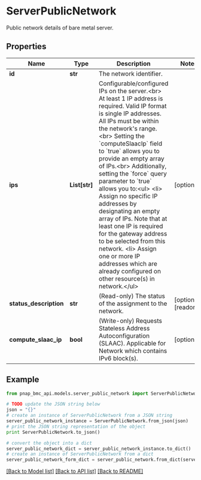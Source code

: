 # ServerPublicNetwork

Public network details of bare metal server.

## Properties

Name | Type | Description | Notes
------------ | ------------- | ------------- | -------------
**id** | **str** | The network identifier. | 
**ips** | **List[str]** | Configurable/configured IPs on the server.&lt;br&gt; At least 1 IP address is required. Valid IP format is single IP addresses. All IPs must be within the network&#39;s range.&lt;br&gt; Setting the &#x60;computeSlaacIp&#x60; field to &#x60;true&#x60; allows you to provide an empty array of IPs.&lt;br&gt; Additionally, setting the &#x60;force&#x60; query parameter to &#x60;true&#x60; allows you to:&lt;ul&gt; &lt;li&gt; Assign no specific IP addresses by designating an empty array of IPs. Note that at least one IP is required for the gateway address to be selected from this network. &lt;li&gt; Assign one or more IP addresses which are already configured on other resource(s) in network.&lt;/ul&gt; | [optional] 
**status_description** | **str** | (Read-only) The status of the assignment to the network. | [optional] [readonly] 
**compute_slaac_ip** | **bool** | (Write-only) Requests Stateless Address Autoconfiguration (SLAAC). Applicable for Network which contains IPv6 block(s). | [optional] 

## Example

```python
from pnap_bmc_api.models.server_public_network import ServerPublicNetwork

# TODO update the JSON string below
json = "{}"
# create an instance of ServerPublicNetwork from a JSON string
server_public_network_instance = ServerPublicNetwork.from_json(json)
# print the JSON string representation of the object
print ServerPublicNetwork.to_json()

# convert the object into a dict
server_public_network_dict = server_public_network_instance.to_dict()
# create an instance of ServerPublicNetwork from a dict
server_public_network_form_dict = server_public_network.from_dict(server_public_network_dict)
```
[[Back to Model list]](../README.md#documentation-for-models) [[Back to API list]](../README.md#documentation-for-api-endpoints) [[Back to README]](../README.md)


